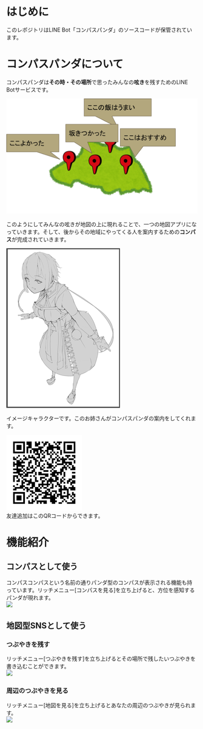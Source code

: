 # はじめに
このレポジトリはLINE Bot「コンパスパンダ」のソースコードが保管されています。

# コンパスパンダについて
コンパスパンダは**その時・その場所**で思ったみんなの**呟き**を残すためのLINE Botサービスです。  

![img](./assets/イメージ図.png "イメージ図")

このようにしてみんなの呟きが地図の上に現れることで、一つの地図アプリになっていきます。そして、後からその地域にやってくる人を案内するための**コンパス**が完成されていきます。

![img](./assets/image.png "イメージ図")

イメージキャラクターです。このお姉さんがコンパスパンダの案内をしてくれます。

![img](./assets/QR.png "QR")  
友達追加はこのQRコードからできます。</br>

# 機能紹介

## コンパスとして使う
コンパスコンパスという名前の通りパンダ型のコンパスが表示される機能も持っています。リッチメニュー[コンパスを見る]を立ち上げると、方位を感知するパンダが現れます。  
<img src="./assets/compass.gif" width=40%>

## 地図型SNSとして使う

### つぶやきを残す
リッチメニュー[つぶやきを残す]を立ち上げるとその場所で残したいつぶやきを書き込むことができます。  
<img src="./assets/tweet.gif" width=40%>

### 周辺のつぶやきを見る
リッチメニュー[地図を見る]を立ち上げるとあなたの周辺のつぶやきが見られます。  
<img src="./assets/map.gif" width=40%>
